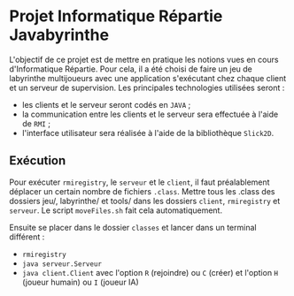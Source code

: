 Projet Informatique Répartie Javabyrinthe
===

L'objectif de ce projet est de mettre en pratique les notions vues en cours d'Informatique Répartie. Pour cela, il a été choisi de faire un jeu de labyrinthe multijoueurs avec une application s'exécutant chez chaque client et un serveur de supervision. Les principales technologies utilisées seront :

- les clients et le serveur seront codés en `JAVA` ;
- la communication entre les clients et le serveur sera effectuée à l'aide de `RMI` ;
- l'interface utilisateur sera réalisée à l'aide de la bibliothèque `Slick2D`.

## Exécution

Pour exécuter `rmiregistry`, le `serveur` et le `client`, il faut préalablement déplacer un certain nombre de fichiers `.class`. Mettre tous les .class des dossiers jeu/, labyrinthe/ et tools/ dans les dossiers `client`, `rmiregistry` et `serveur`. Le script `moveFiles.sh` fait cela automatiquement.

Ensuite se placer dans le dossier `classes` et lancer dans un terminal différent : 

- `rmiregistry`
- `java serveur.Serveur`
- `java client.Client` avec l'option `R` (rejoindre) ou `C` (créer) et l'option `H` (joueur humain) ou `I` (joueur IA)
